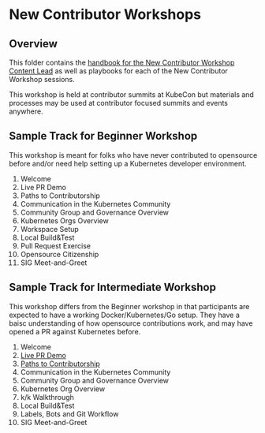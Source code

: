 # New Contributor Workshops


## Overview

This folder contains the [handbook for the New Contributor Workshop Content Lead](./new-contributor-workshop-lead.md) as well as playbooks for each of the New Contributor Workshop sessions.

This workshop is held at contributor summits at KubeCon but materials and processes may be used at contributor focused summits and events anywhere.

## Sample Track for Beginner Workshop

This workshop is meant for folks who have never contributed to opensource before and/or need help setting up a Kubernetes developer environment.

1. Welcome
1. Live PR Demo
1. Paths to Contributorship
1. Communication in the Kubernetes Community
1. Community Group and Governance Overview
1. Kubernetes Orgs Overview
1. Workspace Setup
1. Local Build&Test
1. Pull Request Exercise
1. Opensource Citizenship
1. SIG Meet-and-Greet

## Sample Track for Intermediate Workshop

This workshop differs from the Beginner workshop in that participants are expected to have a working Docker/Kubernetes/Go setup. They have a baisc understanding of how opensource contributions work, and may have opened a PR against Kubernetes before.

1. Welcome
1. [Live PR Demo](./live-pr-demo.md)
1. [Paths to Contributorship](./contributor-paths.md)
1. Communication in the Kubernetes Community
1. Community Group and Governance Overview
1. Kubernetes Org Overview
1. k/k Walkthrough
1. Local Build&Test 
1. Labels, Bots and Git Workflow
1. SIG Meet-and-Greet
